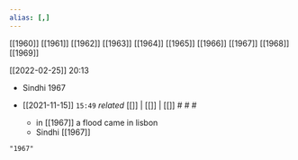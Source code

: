 ```yaml
---
alias: [,]
---
```

[[1960]] [[1961]] [[1962]] [[1963]] [[1964]] [[1965]] [[1966]] [[1967]] [[1968]] [[1969]]

[[2022-02-25]] 20:13
- Sindhi 1967

- [[2021-11-15]]  `15:49` _related_ [[]] | [[]] | [[]] # # #
	- in [[1967]] a flood came in lisbon
	- Sindhi [[1967]]

```query
"1967"
```
